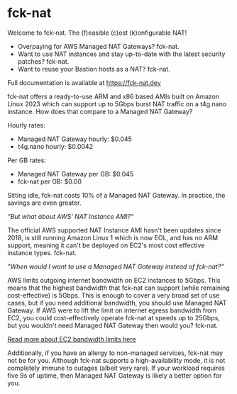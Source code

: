 # fck-nat

Welcome to fck-nat. The (f)easible (c)ost (k)onfigurable NAT!

* Overpaying for AWS Managed NAT Gateways? fck-nat.
* Want to use NAT instances and stay up-to-date with the latest security patches? fck-nat.
* Want to reuse your Bastion hosts as a NAT? fck-nat.

Full documentation is available at https://fck-nat.dev

fck-nat offers a ready-to-use ARM and x86 based AMIs built on Amazon Linux 2023 which can support up to 5Gbps burst NAT
traffic on a t4g.nano instance. How does that compare to a Managed NAT Gateway?

Hourly rates:

* Managed NAT Gateway hourly: $0.045
* t4g.nano hourly: $0.0042

Per GB rates:

* Managed NAT Gateway per GB: $0.045
* fck-nat per GB: $0.00

Sitting idle, fck-nat costs 10% of a Managed NAT Gateway. In practice, the savings are even greater.

*"But what about AWS' NAT Instance AMI?"*

The official AWS supported NAT Instance AMI hasn't been updates since 2018, is still running Amazon Linux 1 which is
now EOL, and has no ARM support, meaning it can't be deployed on EC2's most cost effective instance types. fck-nat.

*"When would I want to use a Managed NAT Gateway instead of fck-nat?"*

AWS limits outgoing internet bandwidth on EC2 instances to 5Gbps. This means that the highest bandwidth that fck-nat
can support (while remaining cost-effective) is 5Gbps. This is enough to cover a very broad set of use cases, but if
you need additional bandwidth, you should use Managed NAT Gateway. If AWS were to lift the limit on internet egress
bandwidth from EC2, you could cost-effectively operate fck-nat at speeds up to 25Gbps, but you wouldn't need Managed
NAT Gateway then would you? fck-nat.

[Read more about EC2 bandwidth limits here](https://docs.aws.amazon.com/AWSEC2/latest/UserGuide/ec2-instance-network-bandwidth.html)

Additionally, if you have an allergy to non-managed services, fck-nat may not be for you. Although fck-nat supports a
high-availability mode, it is not completely immune to outages (albeit very rare). If your workload requires five 9s of
uptime, then Managed NAT Gateway is likely a better option for you.
